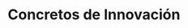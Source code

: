 ---
#preview details
title: "Concretos de Innovación"
icon: "/img/icons/5.svg"
short: "Siempre a la vanguardia, ofrecemos soluciones de concreto innovadoras, como concreto ecológico y concreto autocompactable, <br> que contribuyen <br> a la <br> sostenibilidad <br> y mejoran el rendimiento.<br>"

#full details
description:
  - layout: 1
    title: CONCRETO ECOLÓGICO
    content:
      <p>Es un concreto con alto grado de porosidad y su principal característica es permitir el paso del agua a través de su estructura, por lo que se considera un material de construcción sostenible.</p>
      <strong>Sus características principales son:</strong> 

      <ul>
        <li>100% permeable.</li>
        <li>No es más costoso.</li>
        <li>Recuperación de las aguas subterráneas.</li>
        <li>Impide encharcamientos.</li>
        <li>Se aprovecha el agua pluvial.</li>
        <li>Previene inundaciones.</li>
      </ul>

    divider: true

  - layout: 2
    title: CONCRETO ANTIBACTERIANO
    content:
      <p>
        Este tipo de concreto posee la capacidad para reducir y controlar el crecimiento microbiano, es decir,   demuestra una efectividad antimicrobiana, lo que permite tener mejores características sanitarias en el elemento de concreto y, por consiguiente, en las áreas que así lo requieren.<br>
        Incluso, esta efectividad permite incrementar los periodos de limpieza o desinfección, puesto que la reducción de microorganismos de este tipo de concreto es notable. Este proceso de inhibición microbiana permite disminuir los riesgos de infecciones y contaminaciones.<br>
      </p>
      <p><strong>USOS</strong> Viviendas, albercas, hospitales, almacenes, granjas y mercados.</p>
    divider: true

sidebar:
  title: Info Areas
  items:
    - layout: list
      title: Master Planning
      content:
        - Workplace Consulting
        - 3D Modeling Planning
        - Architecture

    - layout: list
      title: Sustainability & Wellness
      content:
        - Recreational Parks
        - Park and Public Squares
        - Parkland

    - layout: values
      title: Benefits
      content:
        - value: 10
          afterValue: +
          label: Years <br>Experience
        
        - value: 99
          afterValue: +
          label: Billion <br>Invested

        - value: 10
          afterValue: +
          label: Years <br>Experience
        
        - value: 99
          afterValue: +
          label: Billion <br>Invested

    - layout: list
      title: Project agent
      content:
        - Joe French
        - joe.french@ruizarch.com
        - (570) 253 - 2853

gallery:
  - image: /img/covers/1.jpg
    alt: image

  - image: /img/covers/2.jpg
    alt: image

  - image: /img/covers/4.jpg
    alt: image

description2:
  - layout: 1
    title: CONCRETO DE COLOR
    content:
      <p>
        El concreto de color se realiza con pigmentos.<br>
        Estos son finas partículas de polvo, con una granulometría aún más fina que la del cemento.<br>
        Son químicamente inertes, insolubles en agua y resisten la alcalinidad del cemento y crean un color permanente en el concreto.<br>
        Las razones están dadas por las ventajas de todo tipo que ofrece, entre las que se cuentan la durabilidad del material y la permanencia de la pigmentación.<br>
      </p>
    divider: true


sidebar2:
  items:
    - layout: list
      title: Capabilities
      content:
        - Non dictum quam risus pharetra esta.
        - Risus pharetra, ullamcorper.
        - Hac nibh fermentum, condimentum cursus.
        - Massa volutpat purus sit elementum.
        - Elit curabitur risus bibendum.

    - layout: list
      title: Work Process
      content:
        - "Listen: Dictum quam risus pharetra esta."
        - "Strategies: Ullamcorper tincidunt."
        - "Project Work: Platea condimentum cursus."
        - "Launch: Massa volutpat elementum."

faq:
  subtitle: Have Some Questions?
  title: We Can Help!
  button:
    label: More Questions?
    link: /contact
  items:
    - label: General information
      content: <p>Donec eu libero sit amet quam egestas semper. Aenean ultricies mi vitae est. Mauris placerat eleifend leo.</p>

    - label: Management of personal data
      content: <p>Pellentesque habitant morbi tristique senectus et netus et malesuada fames ac turpis egestas. Vestibulum tortor quam, feugiat vitae, ultricies eget, tempor sit amet, ante. Donec eu libero sit amet quam egestas semper. Aenean ultricies mi vitae est. Mauris placerat eleifend leo.</p>

    - label: Does Ruizarch accept article submissions?
      content: <p>Netus et malesuada fames ac turpis egestas. Vestibulum tortor quam, feugiat vitae, ultricies eget, tempor sit amet, ante. Donec eu libero sit amet quam egestas semper. Aenean ultricies mi vitae est. Mauris placerat eleifend leo.</p>

    - label: What is the Ruizarch insights app?
      content: <p>Malesuada fames ac turpis egestas. Vestibulum tortor quam, feugiat vitae, ultricies eget, tempor sit amet, ante. Donec eu libero sit amet quam egestas semper. Aenean ultricies mi vitae est. Mauris placerat eleifend leo.</p>
---